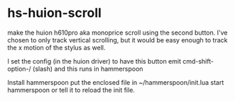 # hs-huion-scroll

make the huion h610pro aka monoprice scroll using the second button.
I've chosen to only track vertical scrolling, but it would be easy enough to track the x motion of the stylus as well.


I set the config (in the huion driver) to have this button emit cmd-shift-option-/ (slash)
and this runs in hammerspoon

Install hammerspoon
put the enclosed file in ~/hammerspoon/init.lua
start hammerspoon or tell it to reload the init file.
